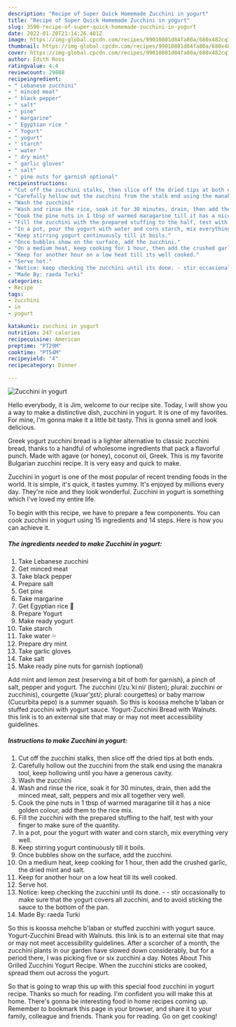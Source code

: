 ```yaml
---
description: "Recipe of Super Quick Homemade Zucchini in yogurt"
title: "Recipe of Super Quick Homemade Zucchini in yogurt"
slug: 3590-recipe-of-super-quick-homemade-zucchini-in-yogurt
date: 2022-01-20T21:14:26.481Z
image: https://img-global.cpcdn.com/recipes/99010801d84fa80a/680x482cq70/zucchini-in-yogurt-recipe-main-photo.jpg
thumbnail: https://img-global.cpcdn.com/recipes/99010801d84fa80a/680x482cq70/zucchini-in-yogurt-recipe-main-photo.jpg
cover: https://img-global.cpcdn.com/recipes/99010801d84fa80a/680x482cq70/zucchini-in-yogurt-recipe-main-photo.jpg
author: Edith Ross
ratingvalue: 4.4
reviewcount: 29888
recipeingredient:
- " Lebanese zucchini"
- " minced meat"
- " black pepper"
- " salt"
- " pine"
- " margarine"
- " Egyptian rice "
- " Yogurt"
- " yogurt"
- " starch"
- " water "
- " dry mint"
- " garlic gloves"
- " salt"
- " pine nuts for garnish optional"
recipeinstructions:
- "Cut off the zucchini stalks, then slice off the dried tips at both ends."
- "Carefully hollow out the zucchini from the stalk end using the manakra tool, keep hollowing until you have a generous cavity."
- "Wash the zucchini"
- "Wash and rinse the rice, soak it for 30 minutes, drain, then add the minced meat, salt, peppers and mix all together very well."
- "Cook the pine nuts in 1 tbsp of warmed maragarine till it has a nice golden colour, add them to the rice mix."
- "Fill the zucchini with the prepared stuffing to the half, test with your finger to make sure of the quantity."
- "In a pot, pour the yogurt with water and corn starch, mix everything very well."
- "Keep stirring yogurt continuously till it boils."
- "Once bubbles show on the surface, add the zucchini."
- "On a medium heat, keep cooking for 1 hour, then add the crushed garlic, the dried mint and salt."
- "Keep for another hour on a low heat till its well cooked."
- "Serve hot."
- "Notice: keep checking the zucchini until its done. - stir occasionally to make sure that the yogurt covers all zucchini, and to avoid sticking the sauce to the bottom of the pan."
- "Made By: raeda Turki"
categories:
- Recipe
tags:
- zucchini
- in
- yogurt

katakunci: zucchini in yogurt 
nutrition: 247 calories
recipecuisine: American
preptime: "PT29M"
cooktime: "PT54M"
recipeyield: "4"
recipecategory: Dinner

---
```



![Zucchini in yogurt](https://img-global.cpcdn.com/recipes/99010801d84fa80a/680x482cq70/zucchini-in-yogurt-recipe-main-photo.jpg)

Hello everybody, it is Jim, welcome to our recipe site. Today, I will show you a way to make a distinctive dish, zucchini in yogurt. It is one of my favorites. For mine, I'm gonna make it a little bit tasty. This is gonna smell and look delicious.

Greek yogurt zucchini bread is a lighter alternative to classic zucchini bread, thanks to a handful of wholesome ingredients that pack a flavorful punch. Made with agave (or honey), coconut oil, Greek. This is my favorite Bulgarian zucchini recipe. It is very easy and quick to make.

Zucchini in yogurt is one of the most popular of recent trending foods in the world. It is simple, it's quick, it tastes yummy. It's enjoyed by millions every day. They're nice and they look wonderful. Zucchini in yogurt is something which I've loved my entire life.


To begin with this recipe, we have to prepare a few components. You can cook zucchini in yogurt using 15 ingredients and 14 steps. Here is how you can achieve it.

<!--inarticleads1-->

##### The ingredients needed to make Zucchini in yogurt:

1. Take  Lebanese zucchini
1. Get  minced meat
1. Take  black pepper
1. Prepare  salt
1. Get  pine
1. Take  margarine
1. Get  Egyptian rice 🍚
1. Prepare  Yogurt
1. Make ready  yogurt
1. Take  starch
1. Take  water 💦
1. Prepare  dry mint
1. Take  garlic gloves
1. Take  salt
1. Make ready  pine nuts for garnish (optional)


Add mint and lemon zest (reserving a bit of both for garnish), a pinch of salt, pepper and yogurt. The zucchini (/zuːˈkiːni/ (listen); plural: zucchini or zucchinis), courgette (/kʊərˈʒɛt/; plural: courgettes) or baby marrow (Cucurbita pepo) is a summer squash. So this is koossa mehche b&#39;laban or stuffed zucchini with yogurt sauce. Yogurt-Zucchini Bread with Walnuts. this link is to an external site that may or may not meet accessibility guidelines. 

<!--inarticleads2-->

##### Instructions to make Zucchini in yogurt:

1. Cut off the zucchini stalks, then slice off the dried tips at both ends.
1. Carefully hollow out the zucchini from the stalk end using the manakra tool, keep hollowing until you have a generous cavity.
1. Wash the zucchini
1. Wash and rinse the rice, soak it for 30 minutes, drain, then add the minced meat, salt, peppers and mix all together very well.
1. Cook the pine nuts in 1 tbsp of warmed maragarine till it has a nice golden colour, add them to the rice mix.
1. Fill the zucchini with the prepared stuffing to the half, test with your finger to make sure of the quantity.
1. In a pot, pour the yogurt with water and corn starch, mix everything very well.
1. Keep stirring yogurt continuously till it boils.
1. Once bubbles show on the surface, add the zucchini.
1. On a medium heat, keep cooking for 1 hour, then add the crushed garlic, the dried mint and salt.
1. Keep for another hour on a low heat till its well cooked.
1. Serve hot.
1. Notice: keep checking the zucchini until its done. - - stir occasionally to make sure that the yogurt covers all zucchini, and to avoid sticking the sauce to the bottom of the pan.
1. Made By: raeda Turki


So this is koossa mehche b&#39;laban or stuffed zucchini with yogurt sauce. Yogurt-Zucchini Bread with Walnuts. this link is to an external site that may or may not meet accessibility guidelines. After a scorcher of a month, the zucchini plants in our garden have slowed down considerably, but for a period there, I was picking five or six zucchini a day. Notes About This Grilled Zucchini Yogurt Recipe. When the zucchini sticks are cooked, spread them out across the yogurt. 

So that is going to wrap this up with this special food zucchini in yogurt recipe. Thanks so much for reading. I'm confident you will make this at home. There's gonna be interesting food in home recipes coming up. Remember to bookmark this page in your browser, and share it to your family, colleague and friends. Thank you for reading. Go on get cooking!
